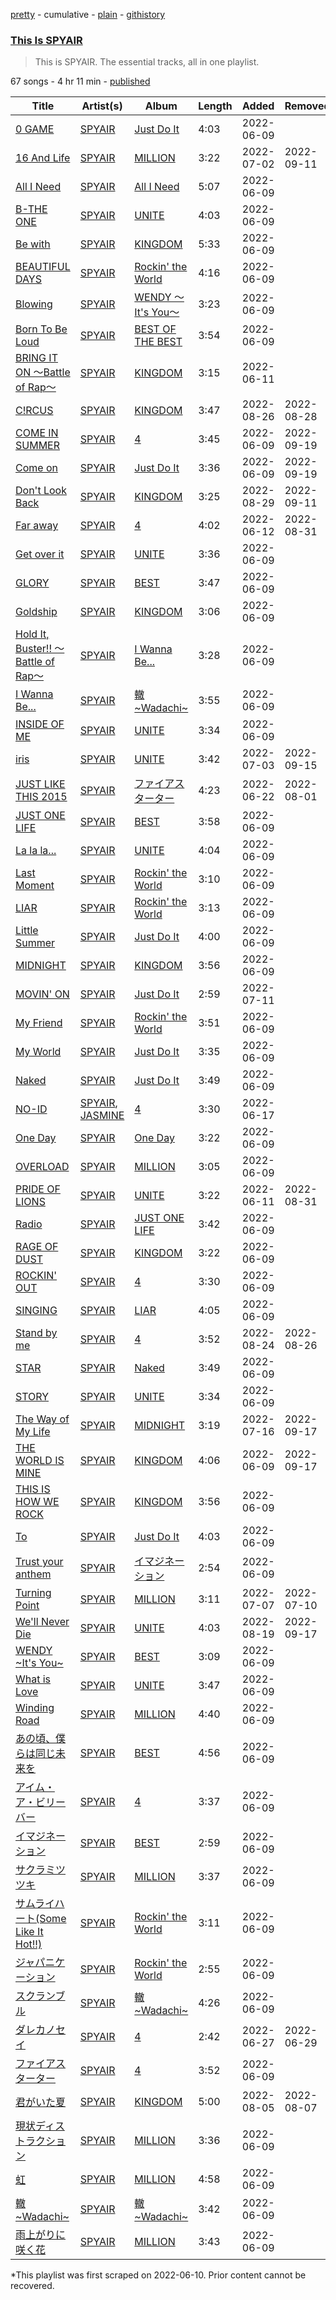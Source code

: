 [pretty](/playlists/pretty/37i9dQZF1DZ06evO4iOisK.md) - cumulative - [plain](/playlists/plain/37i9dQZF1DZ06evO4iOisK) - [githistory](https://github.githistory.xyz/mackorone/spotify-playlist-archive/blob/main/playlists/plain/37i9dQZF1DZ06evO4iOisK)

### [This Is SPYAIR](https://open.spotify.com/playlist/37i9dQZF1DZ06evO4iOisK)

> This is SPYAIR\. The essential tracks, all in one playlist.

67 songs - 4 hr 11 min - [published](https://open.spotify.com/playlist/6y5Mw75BnSeKG4v9YvKhmY)

| Title | Artist(s) | Album | Length | Added | Removed |
|---|---|---|---|---|---|
| [0 GAME](https://open.spotify.com/track/0zqjHT5SlLl8ZVzVHhZPCR) | [SPYAIR](https://open.spotify.com/artist/7gRg6C2qgQ1F01k3sgyEVt) | [Just Do It](https://open.spotify.com/album/31NpRXdyYJi5TDzG1WQ4bO) | 4:03 | 2022-06-09 |  |
| [16 And Life](https://open.spotify.com/track/5JmyKAYQsF3utDxgMmAjOp) | [SPYAIR](https://open.spotify.com/artist/7gRg6C2qgQ1F01k3sgyEVt) | [MILLION](https://open.spotify.com/album/1gijAmde8RoTtzFIy4pa58) | 3:22 | 2022-07-02 | 2022-09-11 |
| [All I Need](https://open.spotify.com/track/0V42vftKrkhKskoASUG13A) | [SPYAIR](https://open.spotify.com/artist/7gRg6C2qgQ1F01k3sgyEVt) | [All I Need](https://open.spotify.com/album/463XqUTaykWu0IW906Ls6j) | 5:07 | 2022-06-09 |  |
| [B\-THE ONE](https://open.spotify.com/track/0fRKHLnHPG8DcO7Gytr4sv) | [SPYAIR](https://open.spotify.com/artist/7gRg6C2qgQ1F01k3sgyEVt) | [UNITE](https://open.spotify.com/album/1ZKqKNaTjM3yuWYRmv33m4) | 4:03 | 2022-06-09 |  |
| [Be with](https://open.spotify.com/track/15ED6FZUHGy0BbTlv7mYhA) | [SPYAIR](https://open.spotify.com/artist/7gRg6C2qgQ1F01k3sgyEVt) | [KINGDOM](https://open.spotify.com/album/4uPXRFvnyXL13UV154reKX) | 5:33 | 2022-06-09 |  |
| [BEAUTIFUL DAYS](https://open.spotify.com/track/22wg1cgcSSy8J9goZFXaNg) | [SPYAIR](https://open.spotify.com/artist/7gRg6C2qgQ1F01k3sgyEVt) | [Rockin' the World](https://open.spotify.com/album/0qjPsfOiRvNZiek2McT7AE) | 4:16 | 2022-06-09 |  |
| [Blowing](https://open.spotify.com/track/1A5pLyFdYX6QVdQt9Gkp7w) | [SPYAIR](https://open.spotify.com/artist/7gRg6C2qgQ1F01k3sgyEVt) | [WENDY 〜It's You〜](https://open.spotify.com/album/06GqXPj1Cwi3mkNh5TECYQ) | 3:23 | 2022-06-09 |  |
| [Born To Be Loud](https://open.spotify.com/track/7Fw38gA686VM1lgJUu4ViS) | [SPYAIR](https://open.spotify.com/artist/7gRg6C2qgQ1F01k3sgyEVt) | [BEST OF THE BEST](https://open.spotify.com/album/68QoEUuuoo734ojnUufXJ3) | 3:54 | 2022-06-09 |  |
| [BRING IT ON 〜Battle of Rap〜](https://open.spotify.com/track/5l507Aa1hpzuGbivmeLYYl) | [SPYAIR](https://open.spotify.com/artist/7gRg6C2qgQ1F01k3sgyEVt) | [KINGDOM](https://open.spotify.com/album/4uPXRFvnyXL13UV154reKX) | 3:15 | 2022-06-11 |  |
| [C!RCUS](https://open.spotify.com/track/0VddZ2uaNkB0hF3uP4F2K4) | [SPYAIR](https://open.spotify.com/artist/7gRg6C2qgQ1F01k3sgyEVt) | [KINGDOM](https://open.spotify.com/album/4uPXRFvnyXL13UV154reKX) | 3:47 | 2022-08-26 | 2022-08-28 |
| [COME IN SUMMER](https://open.spotify.com/track/1qmg9NdpEaRE70MgSjLath) | [SPYAIR](https://open.spotify.com/artist/7gRg6C2qgQ1F01k3sgyEVt) | [4](https://open.spotify.com/album/5But7Bof89100t1dGas3vE) | 3:45 | 2022-06-09 | 2022-09-19 |
| [Come on](https://open.spotify.com/track/30W9ifepbiFfbwypA27eQl) | [SPYAIR](https://open.spotify.com/artist/7gRg6C2qgQ1F01k3sgyEVt) | [Just Do It](https://open.spotify.com/album/1D5hC2BtE1Dy7UFSdKwG33) | 3:36 | 2022-06-09 | 2022-09-19 |
| [Don't Look Back](https://open.spotify.com/track/2EYq8MSKm0q2SoYksSyy2R) | [SPYAIR](https://open.spotify.com/artist/7gRg6C2qgQ1F01k3sgyEVt) | [KINGDOM](https://open.spotify.com/album/4uPXRFvnyXL13UV154reKX) | 3:25 | 2022-08-29 | 2022-09-11 |
| [Far away](https://open.spotify.com/track/0qqO2Z3PDWYXGtbXcnl76h) | [SPYAIR](https://open.spotify.com/artist/7gRg6C2qgQ1F01k3sgyEVt) | [4](https://open.spotify.com/album/5But7Bof89100t1dGas3vE) | 4:02 | 2022-06-12 | 2022-08-31 |
| [Get over it](https://open.spotify.com/track/0bd3mjHcB0y5NV3j0Qg1rl) | [SPYAIR](https://open.spotify.com/artist/7gRg6C2qgQ1F01k3sgyEVt) | [UNITE](https://open.spotify.com/album/1ZKqKNaTjM3yuWYRmv33m4) | 3:36 | 2022-06-09 |  |
| [GLORY](https://open.spotify.com/track/09d17LY5kmCMBgcxgs8xoV) | [SPYAIR](https://open.spotify.com/artist/7gRg6C2qgQ1F01k3sgyEVt) | [BEST](https://open.spotify.com/album/6tQGlVKPllcFPSmlbv2mVx) | 3:47 | 2022-06-09 |  |
| [Goldship](https://open.spotify.com/track/0L55g6M5PIh8ljXPHRvpFJ) | [SPYAIR](https://open.spotify.com/artist/7gRg6C2qgQ1F01k3sgyEVt) | [KINGDOM](https://open.spotify.com/album/4uPXRFvnyXL13UV154reKX) | 3:06 | 2022-06-09 |  |
| [Hold It, Buster!! 〜Battle of Rap〜](https://open.spotify.com/track/4rdBB2adAtweJmY76Haoxw) | [SPYAIR](https://open.spotify.com/artist/7gRg6C2qgQ1F01k3sgyEVt) | [I Wanna Be...](https://open.spotify.com/album/3ymMxpfCF7NC6aqWktAe7n) | 3:28 | 2022-06-09 |  |
| [I Wanna Be...](https://open.spotify.com/track/4Dygh4Ef0TFQQOvKbLGbXf) | [SPYAIR](https://open.spotify.com/artist/7gRg6C2qgQ1F01k3sgyEVt) | [轍\~Wadachi\~](https://open.spotify.com/album/5IgvSUIyXgrR0cvpcOVqho) | 3:55 | 2022-06-09 |  |
| [INSIDE OF ME](https://open.spotify.com/track/2kI6bq6q3Ab0FlYFHWInAE) | [SPYAIR](https://open.spotify.com/artist/7gRg6C2qgQ1F01k3sgyEVt) | [UNITE](https://open.spotify.com/album/1ZKqKNaTjM3yuWYRmv33m4) | 3:34 | 2022-06-09 |  |
| [iris](https://open.spotify.com/track/4j1IOXdAXQTjVKLKqJjMHX) | [SPYAIR](https://open.spotify.com/artist/7gRg6C2qgQ1F01k3sgyEVt) | [UNITE](https://open.spotify.com/album/1ZKqKNaTjM3yuWYRmv33m4) | 3:42 | 2022-07-03 | 2022-09-15 |
| [JUST LIKE THIS 2015](https://open.spotify.com/track/4UWWI3P2V989IdkZLcw0Ct) | [SPYAIR](https://open.spotify.com/artist/7gRg6C2qgQ1F01k3sgyEVt) | [ファイアスターター](https://open.spotify.com/album/3K1KQ8g0A4jMpK10HupEgq) | 4:23 | 2022-06-22 | 2022-08-01 |
| [JUST ONE LIFE](https://open.spotify.com/track/2vCumCEw0EKMj88IZ659cP) | [SPYAIR](https://open.spotify.com/artist/7gRg6C2qgQ1F01k3sgyEVt) | [BEST](https://open.spotify.com/album/6tQGlVKPllcFPSmlbv2mVx) | 3:58 | 2022-06-09 |  |
| [La la la...](https://open.spotify.com/track/1wQvj3pThSir8In5NhulMK) | [SPYAIR](https://open.spotify.com/artist/7gRg6C2qgQ1F01k3sgyEVt) | [UNITE](https://open.spotify.com/album/1ZKqKNaTjM3yuWYRmv33m4) | 4:04 | 2022-06-09 |  |
| [Last Moment](https://open.spotify.com/track/3D8n3PE8BAEfji0q1lw75q) | [SPYAIR](https://open.spotify.com/artist/7gRg6C2qgQ1F01k3sgyEVt) | [Rockin' the World](https://open.spotify.com/album/0qjPsfOiRvNZiek2McT7AE) | 3:10 | 2022-06-09 |  |
| [LIAR](https://open.spotify.com/track/5Pt3oFMcTVxcekKE9wAbx7) | [SPYAIR](https://open.spotify.com/artist/7gRg6C2qgQ1F01k3sgyEVt) | [Rockin' the World](https://open.spotify.com/album/0qjPsfOiRvNZiek2McT7AE) | 3:13 | 2022-06-09 |  |
| [Little Summer](https://open.spotify.com/track/3VCel9SsPYeZMQvvz0pNQS) | [SPYAIR](https://open.spotify.com/artist/7gRg6C2qgQ1F01k3sgyEVt) | [Just Do It](https://open.spotify.com/album/31NpRXdyYJi5TDzG1WQ4bO) | 4:00 | 2022-06-09 |  |
| [MIDNIGHT](https://open.spotify.com/track/5KeU7MslMMU4NZcJ2GIJdK) | [SPYAIR](https://open.spotify.com/artist/7gRg6C2qgQ1F01k3sgyEVt) | [KINGDOM](https://open.spotify.com/album/4uPXRFvnyXL13UV154reKX) | 3:56 | 2022-06-09 |  |
| [MOVIN' ON](https://open.spotify.com/track/0PQJTbwPTgwqbCrREYxZnQ) | [SPYAIR](https://open.spotify.com/artist/7gRg6C2qgQ1F01k3sgyEVt) | [Just Do It](https://open.spotify.com/album/1D5hC2BtE1Dy7UFSdKwG33) | 2:59 | 2022-07-11 |  |
| [My Friend](https://open.spotify.com/track/6W4qYHGBNIeKJPwFq3neX1) | [SPYAIR](https://open.spotify.com/artist/7gRg6C2qgQ1F01k3sgyEVt) | [Rockin' the World](https://open.spotify.com/album/0qjPsfOiRvNZiek2McT7AE) | 3:51 | 2022-06-09 |  |
| [My World](https://open.spotify.com/track/1UuBZ4Q6avTXQH1Kwe4uu8) | [SPYAIR](https://open.spotify.com/artist/7gRg6C2qgQ1F01k3sgyEVt) | [Just Do It](https://open.spotify.com/album/31NpRXdyYJi5TDzG1WQ4bO) | 3:35 | 2022-06-09 |  |
| [Naked](https://open.spotify.com/track/5Nlre0NP8loKSz9uHA8YZX) | [SPYAIR](https://open.spotify.com/artist/7gRg6C2qgQ1F01k3sgyEVt) | [Just Do It](https://open.spotify.com/album/31NpRXdyYJi5TDzG1WQ4bO) | 3:49 | 2022-06-09 |  |
| [NO\-ID](https://open.spotify.com/track/1V8zHDExMGLyqRJ8hQZk8m) | [SPYAIR](https://open.spotify.com/artist/7gRg6C2qgQ1F01k3sgyEVt), [JASMINE](https://open.spotify.com/artist/76sRRqpyFhBYjdimBWjmfg) | [4](https://open.spotify.com/album/5But7Bof89100t1dGas3vE) | 3:30 | 2022-06-17 |  |
| [One Day](https://open.spotify.com/track/4VKImVpGSJ60yBqjiKDPvZ) | [SPYAIR](https://open.spotify.com/artist/7gRg6C2qgQ1F01k3sgyEVt) | [One Day](https://open.spotify.com/album/06vhdKdFBVOac6Vm96FFoB) | 3:22 | 2022-06-09 |  |
| [OVERLOAD](https://open.spotify.com/track/3zJD8i4v5bM3D7uyxAVI4P) | [SPYAIR](https://open.spotify.com/artist/7gRg6C2qgQ1F01k3sgyEVt) | [MILLION](https://open.spotify.com/album/1gijAmde8RoTtzFIy4pa58) | 3:05 | 2022-06-09 |  |
| [PRIDE OF LIONS](https://open.spotify.com/track/66CGPgISLBlzp7hxdgvMrS) | [SPYAIR](https://open.spotify.com/artist/7gRg6C2qgQ1F01k3sgyEVt) | [UNITE](https://open.spotify.com/album/1ZKqKNaTjM3yuWYRmv33m4) | 3:22 | 2022-06-11 | 2022-08-31 |
| [Radio](https://open.spotify.com/track/4Li77YJ1PAvh1H3l3E6AiB) | [SPYAIR](https://open.spotify.com/artist/7gRg6C2qgQ1F01k3sgyEVt) | [JUST ONE LIFE](https://open.spotify.com/album/5A7EqhnNTiZRwqkxbu25So) | 3:42 | 2022-06-09 |  |
| [RAGE OF DUST](https://open.spotify.com/track/3HAVLN7wg1sLZlsFKsA7q0) | [SPYAIR](https://open.spotify.com/artist/7gRg6C2qgQ1F01k3sgyEVt) | [KINGDOM](https://open.spotify.com/album/4uPXRFvnyXL13UV154reKX) | 3:22 | 2022-06-09 |  |
| [ROCKIN' OUT](https://open.spotify.com/track/2gIJD9tlR11NQhgrhQPC30) | [SPYAIR](https://open.spotify.com/artist/7gRg6C2qgQ1F01k3sgyEVt) | [4](https://open.spotify.com/album/5But7Bof89100t1dGas3vE) | 3:30 | 2022-06-09 |  |
| [SINGING](https://open.spotify.com/track/23CvdoP44hvsQQHzZmBEWB) | [SPYAIR](https://open.spotify.com/artist/7gRg6C2qgQ1F01k3sgyEVt) | [LIAR](https://open.spotify.com/album/5Q7cs4fbLi9ouR8FpLHikk) | 4:05 | 2022-06-09 |  |
| [Stand by me](https://open.spotify.com/track/1qXYlZxHMMoLyIG7nTHatU) | [SPYAIR](https://open.spotify.com/artist/7gRg6C2qgQ1F01k3sgyEVt) | [4](https://open.spotify.com/album/5But7Bof89100t1dGas3vE) | 3:52 | 2022-08-24 | 2022-08-26 |
| [STAR](https://open.spotify.com/track/6tWWNHpJMwIsy3NeSGGvYi) | [SPYAIR](https://open.spotify.com/artist/7gRg6C2qgQ1F01k3sgyEVt) | [Naked](https://open.spotify.com/album/3KYvw9yizdKqQPa7K1iEd9) | 3:49 | 2022-06-09 |  |
| [STORY](https://open.spotify.com/track/3HXOjRUWG9aIFLj6OiLREp) | [SPYAIR](https://open.spotify.com/artist/7gRg6C2qgQ1F01k3sgyEVt) | [UNITE](https://open.spotify.com/album/1ZKqKNaTjM3yuWYRmv33m4) | 3:34 | 2022-06-09 |  |
| [The Way of My Life](https://open.spotify.com/track/54VtH0KYGp5jFMa4TbM2r1) | [SPYAIR](https://open.spotify.com/artist/7gRg6C2qgQ1F01k3sgyEVt) | [MIDNIGHT](https://open.spotify.com/album/2sqD7W4DVj6ndCNeTPH7PV) | 3:19 | 2022-07-16 | 2022-09-17 |
| [THE WORLD IS MINE](https://open.spotify.com/track/6zWHWe63mEaiqwb1BeMsAw) | [SPYAIR](https://open.spotify.com/artist/7gRg6C2qgQ1F01k3sgyEVt) | [KINGDOM](https://open.spotify.com/album/4uPXRFvnyXL13UV154reKX) | 4:06 | 2022-06-09 | 2022-09-17 |
| [THIS IS HOW WE ROCK](https://open.spotify.com/track/3BNlW6QAR8xiONRS0wRmPE) | [SPYAIR](https://open.spotify.com/artist/7gRg6C2qgQ1F01k3sgyEVt) | [KINGDOM](https://open.spotify.com/album/4uPXRFvnyXL13UV154reKX) | 3:56 | 2022-06-09 |  |
| [To](https://open.spotify.com/track/5ZB7Y0zNKrJCg5Mq3qXW3x) | [SPYAIR](https://open.spotify.com/artist/7gRg6C2qgQ1F01k3sgyEVt) | [Just Do It](https://open.spotify.com/album/1D5hC2BtE1Dy7UFSdKwG33) | 4:03 | 2022-06-09 |  |
| [Trust your anthem](https://open.spotify.com/track/3DpDfPEqWG3KIz6iaGPaIA) | [SPYAIR](https://open.spotify.com/artist/7gRg6C2qgQ1F01k3sgyEVt) | [イマジネーション](https://open.spotify.com/album/7agIWNYo87cjSudbijhzVu) | 2:54 | 2022-06-09 |  |
| [Turning Point](https://open.spotify.com/track/7tBqFwuUYa2t6b8i3B5FYV) | [SPYAIR](https://open.spotify.com/artist/7gRg6C2qgQ1F01k3sgyEVt) | [MILLION](https://open.spotify.com/album/1gijAmde8RoTtzFIy4pa58) | 3:11 | 2022-07-07 | 2022-07-10 |
| [We'll Never Die](https://open.spotify.com/track/4zV6q9JaYJsh2S2MiCPQdP) | [SPYAIR](https://open.spotify.com/artist/7gRg6C2qgQ1F01k3sgyEVt) | [UNITE](https://open.spotify.com/album/1ZKqKNaTjM3yuWYRmv33m4) | 4:03 | 2022-08-19 | 2022-09-17 |
| [WENDY \~It's You\~](https://open.spotify.com/track/5oxpHI7qENIVkUhCDxak9j) | [SPYAIR](https://open.spotify.com/artist/7gRg6C2qgQ1F01k3sgyEVt) | [BEST](https://open.spotify.com/album/6tQGlVKPllcFPSmlbv2mVx) | 3:09 | 2022-06-09 |  |
| [What is Love](https://open.spotify.com/track/645NspLTl3SA4mqnVtptar) | [SPYAIR](https://open.spotify.com/artist/7gRg6C2qgQ1F01k3sgyEVt) | [UNITE](https://open.spotify.com/album/1ZKqKNaTjM3yuWYRmv33m4) | 3:47 | 2022-06-09 |  |
| [Winding Road](https://open.spotify.com/track/1kV6pij3pjXHbAbvhehnOY) | [SPYAIR](https://open.spotify.com/artist/7gRg6C2qgQ1F01k3sgyEVt) | [MILLION](https://open.spotify.com/album/1gijAmde8RoTtzFIy4pa58) | 4:40 | 2022-06-09 |  |
| [あの頃、僕らは同じ未来を](https://open.spotify.com/track/1gR5yiekZEQtB0XLS4LBx5) | [SPYAIR](https://open.spotify.com/artist/7gRg6C2qgQ1F01k3sgyEVt) | [BEST](https://open.spotify.com/album/6tQGlVKPllcFPSmlbv2mVx) | 4:56 | 2022-06-09 |  |
| [アイム・ア・ビリーバー](https://open.spotify.com/track/2gVEP5chQzs7pHEemZpMBO) | [SPYAIR](https://open.spotify.com/artist/7gRg6C2qgQ1F01k3sgyEVt) | [4](https://open.spotify.com/album/5But7Bof89100t1dGas3vE) | 3:37 | 2022-06-09 |  |
| [イマジネーション](https://open.spotify.com/track/1xc9r9pgQ3CG7iViKPf0cQ) | [SPYAIR](https://open.spotify.com/artist/7gRg6C2qgQ1F01k3sgyEVt) | [BEST](https://open.spotify.com/album/6tQGlVKPllcFPSmlbv2mVx) | 2:59 | 2022-06-09 |  |
| [サクラミツツキ](https://open.spotify.com/track/4Q8Xekfd9ihkVPCBxGK0ec) | [SPYAIR](https://open.spotify.com/artist/7gRg6C2qgQ1F01k3sgyEVt) | [MILLION](https://open.spotify.com/album/1gijAmde8RoTtzFIy4pa58) | 3:37 | 2022-06-09 |  |
| [サムライハート\(Some Like It Hot!!\)](https://open.spotify.com/track/5G0NPSOTLepHxUhEMlVjWj) | [SPYAIR](https://open.spotify.com/artist/7gRg6C2qgQ1F01k3sgyEVt) | [Rockin' the World](https://open.spotify.com/album/0qjPsfOiRvNZiek2McT7AE) | 3:11 | 2022-06-09 |  |
| [ジャパニケーション](https://open.spotify.com/track/4izm2Q9AE1hUWQ7RNjR88p) | [SPYAIR](https://open.spotify.com/artist/7gRg6C2qgQ1F01k3sgyEVt) | [Rockin' the World](https://open.spotify.com/album/0qjPsfOiRvNZiek2McT7AE) | 2:55 | 2022-06-09 |  |
| [スクランブル](https://open.spotify.com/track/4jBUKFupufxaeaVrwSozbl) | [SPYAIR](https://open.spotify.com/artist/7gRg6C2qgQ1F01k3sgyEVt) | [轍\~Wadachi\~](https://open.spotify.com/album/5IgvSUIyXgrR0cvpcOVqho) | 4:26 | 2022-06-09 |  |
| [ダレカノセイ](https://open.spotify.com/track/3n6zvIdwys3ca32EA2Jsxr) | [SPYAIR](https://open.spotify.com/artist/7gRg6C2qgQ1F01k3sgyEVt) | [4](https://open.spotify.com/album/5But7Bof89100t1dGas3vE) | 2:42 | 2022-06-27 | 2022-06-29 |
| [ファイアスターター](https://open.spotify.com/track/34zx9CE9xviVXZk5tyj5Ut) | [SPYAIR](https://open.spotify.com/artist/7gRg6C2qgQ1F01k3sgyEVt) | [4](https://open.spotify.com/album/5But7Bof89100t1dGas3vE) | 3:52 | 2022-06-09 |  |
| [君がいた夏](https://open.spotify.com/track/4ZE0oGkJo6jSWtg2nKKdUi) | [SPYAIR](https://open.spotify.com/artist/7gRg6C2qgQ1F01k3sgyEVt) | [KINGDOM](https://open.spotify.com/album/4uPXRFvnyXL13UV154reKX) | 5:00 | 2022-08-05 | 2022-08-07 |
| [現状ディストラクション](https://open.spotify.com/track/1TIzFMURd9jVYlcVtoNsgo) | [SPYAIR](https://open.spotify.com/artist/7gRg6C2qgQ1F01k3sgyEVt) | [MILLION](https://open.spotify.com/album/1gijAmde8RoTtzFIy4pa58) | 3:36 | 2022-06-09 |  |
| [虹](https://open.spotify.com/track/4025tnZPnd3kpYuGytu3Mo) | [SPYAIR](https://open.spotify.com/artist/7gRg6C2qgQ1F01k3sgyEVt) | [MILLION](https://open.spotify.com/album/1gijAmde8RoTtzFIy4pa58) | 4:58 | 2022-06-09 |  |
| [轍\~Wadachi\~](https://open.spotify.com/track/0AuEHmUQAMbqf9hrXBQcuT) | [SPYAIR](https://open.spotify.com/artist/7gRg6C2qgQ1F01k3sgyEVt) | [轍\~Wadachi\~](https://open.spotify.com/album/5IgvSUIyXgrR0cvpcOVqho) | 3:42 | 2022-06-09 |  |
| [雨上がりに咲く花](https://open.spotify.com/track/2riW4PnBZZgy4lNvq5UV76) | [SPYAIR](https://open.spotify.com/artist/7gRg6C2qgQ1F01k3sgyEVt) | [MILLION](https://open.spotify.com/album/1gijAmde8RoTtzFIy4pa58) | 3:43 | 2022-06-09 |  |

\*This playlist was first scraped on 2022-06-10. Prior content cannot be recovered.
